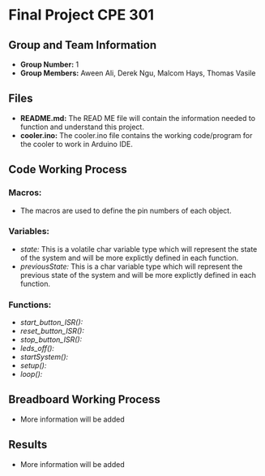 # Final Project CPE 301 

## Group and Team Information
- **Group Number:** 1 
- **Group Members:** Aween Ali, Derek Ngu, Malcom Hays, Thomas Vasile

## Files 
- **README.md:** The READ ME file will contain the information needed to function and understand this project. 
- **cooler.ino:** The cooler.ino file contains the working code/program for the cooler to work in Arduino IDE. 

## Code Working Process 

### **Macros:** 
- The macros are used to define the pin numbers of each object. 

### **Variables**: 
- *state:* This is a volatile char variable type which will represent the state of the system and will be more explictly defined in each function. 
- *previousState:* This is a char variable type which will represent the previous state of the system and will be more explictly defined in each function. 

### **Functions:**
- *start_button_ISR():* 
- *reset_button_ISR():*
- *stop_button_ISR():*
- *leds_off():*
- *startSystem():*
- *setup():*
- *loop():*

## Breadboard Working Process 
- More information will be added 

## Results
- More information will be added 